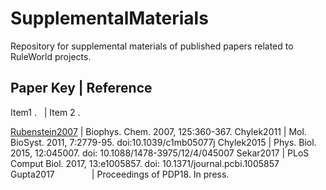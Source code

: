 # SupplementalMaterials
Repository for supplemental materials of published papers related to RuleWorld projects.

Paper Key | Reference
---------------------
Item1 .   | Item 2 . 


[Rubenstein2007](Rubenstein2007)  | Biophys. Chem. 2007, 125:360-367.
Chylek2011               | Mol. BioSyst. 2011, 7:2779-95. doi:10.1039/c1mb05077j
Chylek2015               | Phys. Biol. 2015, 12:045007. doi: 10.1088/1478-3975/12/4/045007 
Sekar2017                | PLoS Comput Biol. 2017, 13:e1005857. doi: 10.1371/journal.pcbi.1005857
Gupta2017                | Proceedings of PDP18. In press.
